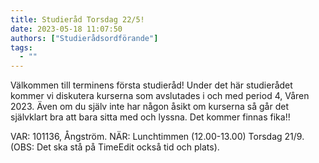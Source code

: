 ```yaml
---
title: Studieråd Torsdag 22/5!
date: 2023-05-18 11:07:50
authors: ["Studierådsordförande"]
tags:
  - ""
---
```


Välkommen till terminens första studieråd! Under det här studierådet kommer vi diskutera kurserna som avslutades i och med period 4, Våren 2023. Även om du själv inte har någon åsikt om kurserna så går det självklart bra att bara sitta med och lyssna. Det kommer finnas fika!!

VAR: 101136, Ångström. NÄR: Lunchtimmen (12.00-13.00) Torsdag 21/9. (OBS: Det ska stå på TimeEdit också tid och plats).
